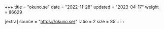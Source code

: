 +++
title = "okuno.se"
date = "2022-11-28"
updated = "2023-04-17"
weight = 86629

[extra]
source = "https://okuno.se/"
ratio = 2
size = 85
+++
